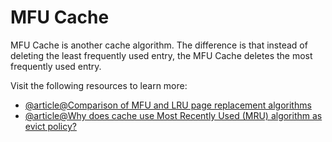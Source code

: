 # MFU Cache

MFU Cache is another cache algorithm. The difference is that instead of deleting the least frequently used entry, the MFU Cache deletes the most frequently used entry.

Visit the following resources to learn more:

- [@article@Comparison of MFU and LRU page replacement algorithms](https://stackoverflow.com/questions/13597246/comparison-of-mfu-and-lru-page-replacement-algorithms)
- [@article@Why does cache use Most Recently Used (MRU) algorithm as evict policy?](https://stackoverflow.com/questions/5088128/why-does-cache-use-most-recently-used-mru-algorithm-as-evict-policy)